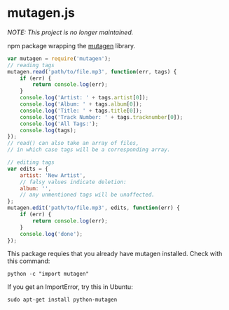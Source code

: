mutagen.js
==========

*NOTE: This project is no longer maintained.*

npm package wrapping the [mutagen](http://code.google.com/p/mutagen/) library.
```javascript
var mutagen = require('mutagen');
// reading tags
mutagen.read('path/to/file.mp3', function(err, tags) {
    if (err) {
        return console.log(err);
    }
    console.log('Artist: ' + tags.artist[0]);
    console.log('Album: ' + tags.album[0]);
    console.log('Title: ' + tags.title[0]);
    console.log('Track Number: ' + tags.tracknumber[0]);
    console.log('All Tags:');
    console.log(tags);
});
// read() can also take an array of files,
// in which case tags will be a corresponding array.

// editing tags
var edits = {
    artist: 'New Artist',
    // falsy values indicate deletion:
    album: '',
    // any unmentioned tags will be unaffected.
};
mutagen.edit('path/to/file.mp3', edits, function(err) {
    if (err) {
        return console.log(err);
    }
    console.log('done');
});
```

This package requies that you already have mutagen installed. Check with this command:

    python -c "import mutagen"

If you get an ImportError, try this in Ubuntu:

    sudo apt-get install python-mutagen
